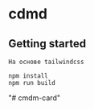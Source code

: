 # cdmd

## Getting started

```
На основе tailwindcss

npm install
npm run build
```
"# cmdm-card" 
